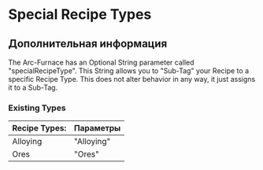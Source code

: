# Special Recipe Types

## Дополнительная информация

The Arc-Furnace has an Optional String parameter called "specialRecipeType". This String allows you to "Sub-Tag" your Recipe to a specific Recipe Type. This does not alter behavior in any way, it just assigns it to a Sub-Tag.

### Existing Types

| Recipe Types: | Параметры  |
| ------------- | ---------- |
| Alloying      | "Alloying" |
| Ores          | "Ores"     |